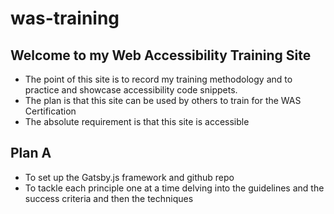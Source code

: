 # was-training

## Welcome to my Web Accessibility Training Site

- The point of this site is to record my training methodology and to practice and showcase accessibility code snippets.
- The plan is that this site can be used by others to train for the WAS Certification
- The absolute requirement is that this site is accessible


## Plan A
- To set up the Gatsby.js framework and github repo
- To tackle each principle one at a time delving into the guidelines and the success criteria and then the techniques
